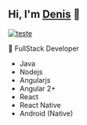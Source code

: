 ## Hi, I'm <a href="https://www.linkedin.com/in/ashwanisng/">Denis</a> 👋

[![teste](https://user-images.githubusercontent.com/37448340/87267194-5a2c8c80-c49d-11ea-95a5-993860580961.png)](https://linkedin.com/in/denis-ladeira-814365115)

:rocket: FullStack Developer
- Java
- Nodejs
- Angularjs
- Angular 2+
- React
- React Native
- Android (Native)

<!--
**denismend/denismend** is a ✨ _special_ ✨ repository because its `README.md` (this file) appears on your GitHub profile.

Here are some ideas to get you started:

- 🔭 I’m currently working on gobarber_web (dev tests)
- 🌱 I’m currently learning React, Nodejs ...
- 👯 I’m looking to collaborate on ...
- 🤔 I’m looking for help with Nestjs
- 💬 Ask me about Javascript
- 📫 How to reach me: den
- 😄 Pronouns: ...
- ⚡ Fun fact: ...
-->

